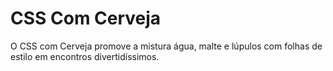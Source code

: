 # CSS Com Cerveja

O CSS com Cerveja promove a mistura água, malte e lúpulos com folhas de estilo em encontros divertidíssimos.
